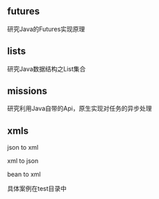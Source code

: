 ## futures

研究Java的Futures实现原理

## lists

研究Java数据结构之List集合

## missions

研究利用Java自带的Api，原生实现对任务的异步处理

## xmls

json to xml

xml to json

bean to xml

具体案例在test目录中


